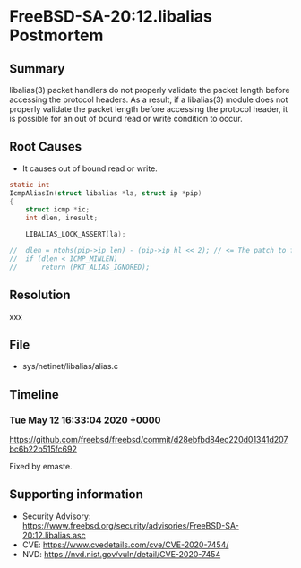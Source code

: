 # FreeBSD-SA-20:12.libalias Postmortem

## Summary

libalias(3) packet handlers do not properly validate the packet length before accessing the protocol headers.  As a result, if a libalias(3) module does not properly validate the packet length before accessing the protocol header, it is possible for an out of bound read or write condition to occur.

## Root Causes

* It causes out of bound read or write.

```c
static int
IcmpAliasIn(struct libalias *la, struct ip *pip)
{
	struct icmp *ic;
	int dlen, iresult;

	LIBALIAS_LOCK_ASSERT(la);

//	dlen = ntohs(pip->ip_len) - (pip->ip_hl << 2); // <= The patch to fix it
//	if (dlen < ICMP_MINLEN)
//		return (PKT_ALIAS_IGNORED);
```

## Resolution

xxx

## File

* sys/netinet/libalias/alias.c

## Timeline

### Tue May 12 16:33:04 2020 +0000

https://github.com/freebsd/freebsd/commit/d28ebfbd84ec220d01341d207bc6b22b515fc692

Fixed by emaste.

## Supporting information

* Security Advisory: https://www.freebsd.org/security/advisories/FreeBSD-SA-20:12.libalias.asc
* CVE: https://www.cvedetails.com/cve/CVE-2020-7454/
* NVD: https://nvd.nist.gov/vuln/detail/CVE-2020-7454
